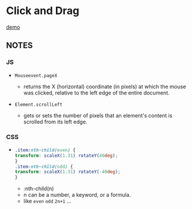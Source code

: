 # Click and Drag
[demo](https://zzkzzzz.github.io/JavaScript30-Challenge/27%20-%20Click%20and%20Drag/index.html)

## NOTES
### JS
  - `Mouseevent.pageX`
    -  returns the X (horizontal) coordinate (in pixels) at which the mouse was clicked, relative to the left edge of the entire document.
    
  - `Element.scrollLeft`
    - gets or sets the number of pixels that an element's content is scrolled from its left edge.
    
### CSS
  -  ```css
     .item:nth-child(even) {
     transform: scaleX(1.31) rotateY(40deg);
     }
     .item:nth-child(odd) {
     transform: scaleX(1.31) rotateY(-40deg);
     }
     ```
     
     - :nth-child(n)
     - n can be a number, a keyword, or a formula.
     - like `even` `odd` `2n+1` ...
